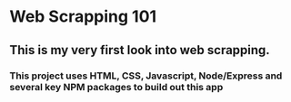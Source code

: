 # Web Scrapping 101
## This is my very first look into web scrapping. 
### This project uses HTML, CSS, Javascript, Node/Express and several key NPM packages to build out this app